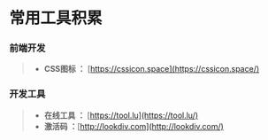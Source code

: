 # 常用工具积累

### 前端开发

> - **CSS图标 ：** [https://cssicon.space](https://cssicon.space/)


### 开发工具

> - **在线工具 ：** [https://tool.lu](https://tool.lu/)
> - **激活码 ：**[http://lookdiv.com](http://lookdiv.com/)

